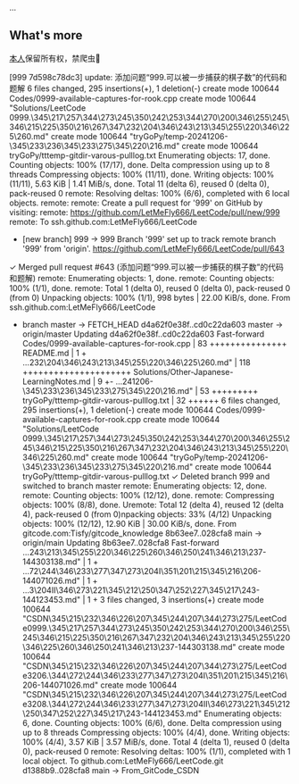 <!--
 * @Author: LetMeFly
 * @Date: 2024-12-06 21:08:35
 * @LastEditors: LetMeFly.xyz
 * @LastEditTime: 2024-12-07 00:35:33
-->
...

## What's more

[本人](https://github.com/LetMeFly666)保留所有权，禁爬虫🚫

[999 7d598c78dc3] update: 添加问题“999.可以被一步捕获的棋子数”的代码和题解
 6 files changed, 295 insertions(+), 1 deletion(-)
 create mode 100644 Codes/0999-available-captures-for-rook.cpp
 create mode 100644 "Solutions/LeetCode 0999.\345\217\257\344\273\245\350\242\253\344\270\200\346\255\245\346\215\225\350\216\267\347\232\204\346\243\213\345\255\220\346\225\260.md"
 create mode 100644 "tryGoPy/temp-20241206-\345\233\236\345\233\275\345\220\216.md"
 create mode 100644 tryGoPy/tttemp-gitdir-varous-pulllog.txt
Enumerating objects: 17, done.
Counting objects: 100% (17/17), done.
Delta compression using up to 8 threads
Compressing objects: 100% (11/11), done.
Writing objects: 100% (11/11), 5.63 KiB | 1.41 MiB/s, done.
Total 11 (delta 6), reused 0 (delta 0), pack-reused 0
remote: Resolving deltas: 100% (6/6), completed with 6 local objects.
remote: 
remote: Create a pull request for '999' on GitHub by visiting:
remote:      https://github.com/LetMeFly666/LeetCode/pull/new/999
remote:
To ssh.github.com:LetMeFly666/LeetCode
 * [new branch]              999 -> 999
Branch '999' set up to track remote branch '999' from 'origin'.
https://github.com/LetMeFly666/LeetCode/pull/643

✓ Merged pull request #643 (添加问题“999.可以被一步捕获的棋子数”的代码和题解)
remote: Enumerating objects: 1, done.
remote: Counting objects: 100% (1/1), done.
remote: Total 1 (delta 0), reused 0 (delta 0), pack-reused 0 (from 0)
Unpacking objects: 100% (1/1), 998 bytes | 22.00 KiB/s, done.
From ssh.github.com:LetMeFly666/LeetCode
 * branch                    master     -> FETCH_HEAD
   d4a62f0e38f..cd0c22da603  master     -> origin/master
Updating d4a62f0e38f..cd0c22da603
Fast-forward
 Codes/0999-available-captures-for-rook.cpp         |  83 +++++++++++++++      
 README.md                                          |   1 +
 ...232\204\346\243\213\345\255\220\346\225\260.md" | 118 +++++++++++++++++++++
 Solutions/Other-Japanese-LearningNotes.md          |   9 +-
 ...241206-\345\233\236\345\233\275\345\220\216.md" |  53 +++++++++
 tryGoPy/tttemp-gitdir-varous-pulllog.txt           |  32 ++++++
 6 files changed, 295 insertions(+), 1 deletion(-)
 create mode 100644 Codes/0999-available-captures-for-rook.cpp
 create mode 100644 "Solutions/LeetCode 0999.\345\217\257\344\273\245\350\242\253\344\270\200\346\255\245\346\215\225\350\216\267\347\232\204\346\243\213\345\255\220\346\225\260.md"
 create mode 100644 "tryGoPy/temp-20241206-\345\233\236\345\233\275\345\220\216.md"
 create mode 100644 tryGoPy/tttemp-gitdir-varous-pulllog.txt
✓ Deleted branch 999 and switched to branch master
remote: Enumerating objects: 12, done.
remote: Counting objects: 100% (12/12), done.
remote: Compressing objects: 100% (8/8), done.
Uremote: Total 12 (delta 4), reused 12 (delta 4), pack-reused 0 (from 0)npacking objects:  33% (4/12)
Unpacking objects: 100% (12/12), 12.90 KiB | 30.00 KiB/s, done.
From gitcode.com:Tisfy/gitcode_knowledge
   8b63ee7..028cfa8  main       -> origin/main
Updating 8b63ee7..028cfa8
Fast-forward
 ...243\213\345\255\220\346\225\260\346\250\241\346\213\237-144303138.md" | 1 +
 ...72\244\346\233\277\347\273\204I\351\201\215\345\216\206-144071026.md" | 1 +
 ...3\204II\346\273\221\345\212\250\347\252\227\345\217\243-144123453.md" | 1 +
 3 files changed, 3 insertions(+)
 create mode 100644 "CSDN\345\215\232\346\226\207\345\244\207\344\273\275/LeetCode0999.\345\217\257\344\273\245\350\242\253\344\270\200\346\255\245\346\215\225\350\216\267\347\232\204\346\243\213\345\255\220\346\225\260\346\250\241\346\213\237-144303138.md"
 create mode 100644 "CSDN\345\215\232\346\226\207\345\244\207\344\273\275/LeetCode3206.\344\272\244\346\233\277\347\273\204I\351\201\215\345\216\206-144071026.md"
 create mode 100644 "CSDN\345\215\232\346\226\207\345\244\207\344\273\275/LeetCode3208.\344\272\244\346\233\277\347\273\204II\346\273\221\345\212\250\347\252\227\345\217\243-144123453.md"
Enumerating objects: 6, done.
Counting objects: 100% (6/6), done.
Delta compression using up to 8 threads
Compressing objects: 100% (4/4), done.
Writing objects: 100% (4/4), 3.57 KiB | 3.57 MiB/s, done.
Total 4 (delta 1), reused 0 (delta 0), pack-reused 0
remote: Resolving deltas: 100% (1/1), completed with 1 local object.
To github.com:LetMeFly666/LeetCode.git
   d1388b9..028cfa8  main -> From_GitCode_CSDN